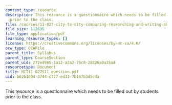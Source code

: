 ```yaml
---
content_type: resource
description: This resource is a questionnaire which needs to be filled out by students
  prior to the class.
file: /courses/11-027-city-to-city-comparing-researching-and-writing-about-cities-new-orleans-spring-2011/b62b18043744c777ed337b167b3d5c4a_MIT11_027S11_question.pdf
file_size: 112635
file_type: application/pdf
learning_resource_types: []
license: https://creativecommons.org/licenses/by-nc-sa/4.0/
ocw_type: OCWFile
parent_title: Syllabus
parent_type: CourseSection
parent_uid: 272e4965-1a12-a2a2-75c8-28826a0a35a4
resourcetype: Document
title: MIT11_027S11_question.pdf
uid: b62b1804-3744-c777-ed33-7b167b3d5c4a
---
```

This resource is a questionnaire which needs to be filled out by students prior to the class.